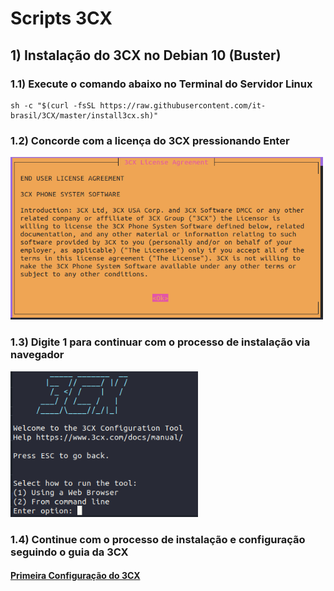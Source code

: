 # Scripts 3CX

## 1) Instalação do 3CX no Debian 10 (Buster)

### 1.1) Execute o comando abaixo no Terminal do Servidor Linux

~~~script
sh -c "$(curl -fsSL https://raw.githubusercontent.com/it-brasil/3CX/master/install3cx.sh)"
~~~

### 1.2) Concorde com a licença do 3CX pressionando Enter

<img src="images/3CX_Install_License.png" width="500" alt="3CX License" />

### 1.3) Digite 1 para continuar com o processo de instalação via navegador

<img src="images/3CX_Install_Run_Tool.png" width="300" alt="3CX Select Tool" />

### 1.4) Continue com o processo de instalação e configuração seguindo o guia da 3CX
#### [Primeira Configuração do 3CX](https://www.3cx.com.br/docs/manual/configurando-pabx/#h.8e3ybf57sm8n)